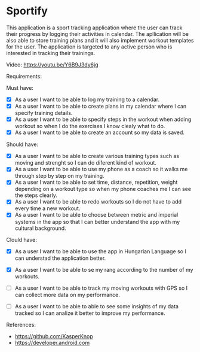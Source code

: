 # Sportify

This application is a sport tracking application where the user can track their progress by logging their activities in calendar. The apllication will be also able to store training plans and it will also implement workout templates for the user. The application is targeted to any active person who is interested in tracking their trainings.

Video: https://youtu.be/Y6B9J3dy6jg

Requirements:

Must have:

- [x] As a user I want to be able to log my training to a calendar.
- [x] As a user I want to be able to create plans in my calendar where I can specify training details.
- [x] As a user I want to be able to specify steps in the workout when adding workout so when I do the exercises I know clealy what to do.
- [x] As a user I want to be able to create an account so my data is saved.

Should have:

- [x] As a user I want to be able to create various training types such as moving and strenght so I can do diferent kind of workout.
- [x] As a user I want to be able to use my phone as a coach so it walks me through step by step on my training. 
- [x] As a user I want to be able to set time, distance, repetition, weight depending on a workout type so when my phone coaches me I can see the steps clearly.
- [x] As a user I want to be able to redo workouts so I do not have to add every time a new workout.
- [x] As a user I want to be able to choose between metric and imperial systems in the app so that I can better understand the app with my cultural background.

Clould have:

- [x] As a user I want to be able to use the app in Hungarian Language so I can understad the application better.
- [x] As a user I want to be able to se my rang according to the number of my workouts. 
- [ ] As a user I want to be able to track my moving workouts with GPS so I can collect more data on my performance.
- [ ] As a user I want to be able to able to see some insights of my data tracked so I can analize it better to improve my performance.


References:

- https://github.com/KasperKnop
- https://developer.android.com
